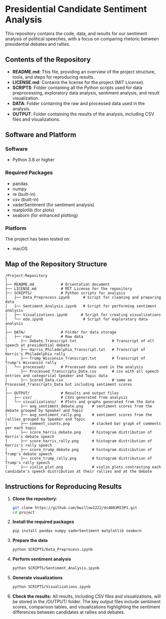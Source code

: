 # Presidential Candidate Sentiment Analysis

This repository contains the code, data, and results for our sentiment analysis of political speeches, with a focus on comparing rhetoric between presidential debates and rallies.

## Contents of the Repository

- **README.md**: This file, providing an overview of the project structure, tools, and steps for reproducing results.
- **LICENSE.md**: Contains the license for the project (MIT License).
- **SCRIPTS**: Folder containing all the Python scripts used for data preprocessing, exploratory data analysis, sentiment analysis, and result visualization.
- **DATA**: Folder containing the raw and processed data used in the analysis.
- **OUTPUT**: Folder containing the results of the analysis, including CSV files and visualizations.

## Software and Platform

### Software
- Python 3.8 or higher

### Required Packages
- pandas
- numpy
- re (built-in)
- csv (built-in)
- vaderSentiment (for sentiment analysis)
- matplotlib (for plots)
- seaborn (for enhanced plotting)



### Platform
The project has been tested on:
- macOS

## Map of the Repository Structure

```plaintext
/Project-Repository
│
├── README.md            # Orientation document
├── LICENSE.md           # MIT License for the repository
├── SCRIPTS/             # Python scripts for analysis
│   ├── Data_Preprocess.ipynb      # Script for cleaning and preparing data
│   ├── Sentiment_Analysis.ipynb   # Script for performing sentiment analysis
│   ├── Visualizations.ipynb      # Script for creating visualizations
│   └── eda.ipynb                  # Script for exploratory data analysis
│
├── DATA/                # Folder for data storage
│   ├── raw/             # Raw data
│      ├── Debate_Transcript.txt                # Transcript of all speech at presidential debate
│      ├── Harris_Philadelphia_Transcript.txt   # Transcript of Harris's Philadelphia rally 
│      ├── Trump_Wisconsin_Transcript.txt       # Transcript of Trump's Wisconsin rally
│   └── processed/       # Processed data used in the analysis
│      ├── Processed_Transcripts_Data.csv       # csv with all speech entries and categorical Speaker and Topic data
│      ├── Scored_Data.csv                      # same as Processed_Transcripts_Data but including sentiment scores
│
├── OUTPUT/              # Results and output files
│   ├── csv/             # CSVs generated from analysis
│   └── visualizations/  # Plots and graphs generated from the data
│      ├── avg_sentiment_debate.png    # sentiment scores from the debate grouped by Speaker and Topic
│      ├── avg_sentiment_rally.png     # sentiment scores from the rallies grouped by Speaker and Topic
│      ├── comment_counts.png          # stacked bar graph of comments per each topic
│      ├── score_harris_debate.png     # histogram distribution of Harris's debate speech
│      ├── score_harris_rally.png      # histogram distribution of Harris's rally speech
│      ├── score_trump_debate.png      # histogram distribution of Trump's debate speech
│      ├── score_trump_rally.png       # histogram distribution of Trump's rally speech
│      ├── violin_plot.png             # violin plots contrasting each candidate's speech distribution at their rallies and at the debate
```
## Instructions for Reproducing Results

1. **Clone the repository**:
   ```bash
   git clone https://github.com/bwillow1222/ds4003MI3P1.git
   cd project
2. **Install the required packages**
   ```bash
   pip install pandas numpy vaderSentiment matplotlib seaborn
3. **Prepare the data**
   ```bash
   python SCRIPTS/Data_Preprocess.ipynb
4. **Perform sentiment analysis**
   ```bash
   python SCRIPTS/Sentiment_Analysis.ipynb
5. **Generate visualizations**
   ```bash
   python SCRIPTS/Visualizations.ipynb
6. **Check the results:**
   All results, including CSV files and visualizations, will be stored in the /OUTPUT/ folder. The key output files include sentiment scores, comparison tables, and visualizations highlighting the sentiment differences between candidates at rallies and debates.

